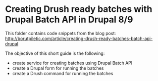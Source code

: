 # Creating Drush ready batches with Drupal Batch API in Drupal 8/9

This folder contains code snippets from the blog post: http://borutpiletic.com/article/creating-drush-ready-batches-batch-api-drupal

The objective of this short guide is the following:

- create service for creating batches using Drupal Batch API
- create a Drupal form for running the batches
- create a Drush command for running the batches